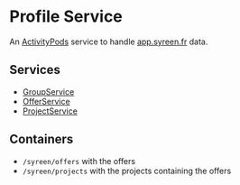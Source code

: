 # Profile Service

An [ActivityPods](../../README.md) service to handle [app.syreen.fr](https://app.syreen.fr) data.

## Services

- [GroupService](services/group.js)
- [OfferService](services/offer.js)
- [ProjectService](services/project.js)

## Containers

- `/syreen/offers` with the offers
- `/syreen/projects` with the projects containing the offers
